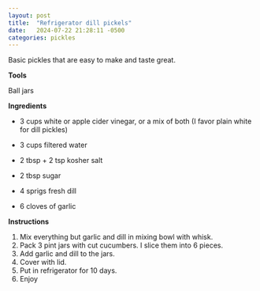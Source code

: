 ```yaml
---
layout: post
title:  "Refrigerator dill pickels"
date:   2024-07-22 21:28:11 -0500
categories: pickles
---
```


Basic pickles that are easy to make and taste great.

**Tools**

Ball jars

**Ingredients**

* 3 cups white or apple cider vinegar, or a mix of both (I favor plain white for dill pickles)

* 3 cups filtered water

* 2 tbsp + 2 tsp kosher salt

* 2 tbsp sugar

* 4 sprigs fresh dill

* 6 cloves of garlic

**Instructions**

1. Mix everything but garlic and dill in mixing bowl with whisk.
2. Pack 3 pint jars with cut cucumbers. I slice them into 6 pieces.
3. Add garlic and dill to the jars.
4. Cover with lid.
5. Put in refrigerator for 10 days.
6. Enjoy